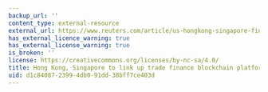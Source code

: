 ```yaml
---
backup_url: ''
content_type: external-resource
external_url: https://www.reuters.com/article/us-hongkong-singapore-fintech/hong-kong-singapore-to-link-up-trade-finance-blockchain-platforms-idUSKBN1CU0JY
has_external_licence_warning: true
has_external_license_warning: true
is_broken: ''
license: https://creativecommons.org/licenses/by-nc-sa/4.0/
title: Hong Kong, Singapore to link up trade finance blockchain platforms
uid: d1c84087-2399-4db0-91dd-38bff7ce403d
---
```


